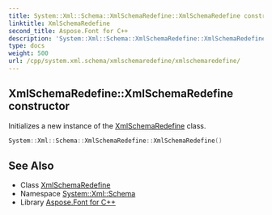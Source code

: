 ```yaml
---
title: System::Xml::Schema::XmlSchemaRedefine::XmlSchemaRedefine constructor
linktitle: XmlSchemaRedefine
second_title: Aspose.Font for C++
description: 'System::Xml::Schema::XmlSchemaRedefine::XmlSchemaRedefine constructor. Initializes a new instance of the XmlSchemaRedefine class in C++.'
type: docs
weight: 500
url: /cpp/system.xml.schema/xmlschemaredefine/xmlschemaredefine/
---
```

## XmlSchemaRedefine::XmlSchemaRedefine constructor


Initializes a new instance of the [XmlSchemaRedefine](../) class.

```cpp
System::Xml::Schema::XmlSchemaRedefine::XmlSchemaRedefine()
```

## See Also

* Class [XmlSchemaRedefine](../)
* Namespace [System::Xml::Schema](../../)
* Library [Aspose.Font for C++](../../../)
